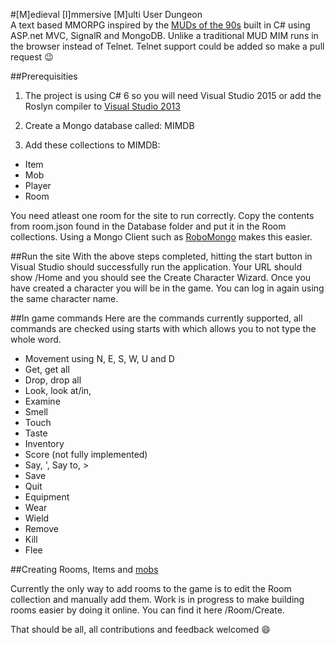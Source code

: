 #[M]edieval [I]mmersive [M]ulti User Dungeon    
A text based MMORPG inspired by the [MUDs of the 90s](https://en.wikipedia.org/wiki/DikuMUD) built in C# using ASP.net MVC, SignalR and MongoDB. Unlike a traditional MUD MIM runs in the browser instead of Telnet. Telnet support could be added so make a pull request :wink: 

##Prerequisities
1. The project is using C# 6 so you will need Visual Studio 2015 or add the Roslyn compiler to [Visual Studio 2013](http://stackoverflow.com/a/33848006)

2. Create a Mongo database called: MIMDB

3. Add these collections to MIMDB:

- Item
- Mob
- Player
- Room

You need atleast one room for the site to run correctly. Copy the contents from room.json found in the Database folder and put it in the Room collections. Using a Mongo Client such as [RoboMongo](https://robomongo.org) makes this easier.

##Run the site
With the above steps completed, hitting the start button in Visual Studio should successfully run the application. Your URL should show /Home and you should see the Create Character Wizard.
Once you have created a character you will be in the game. You can log in again using the same character name.

##In game commands
Here are the commands currently supported, all commands are checked using starts with which allows you to not type the whole word.

- Movement using N, E, S, W, U and D
- Get, get all
- Drop, drop all
- Look, look at/in, 
- Examine
- Smell
- Touch
- Taste
- Inventory
- Score (not fully implemented)
- Say, ', Say to, >
- Save
- Quit
- Equipment
- Wear
- Wield
- Remove
- Kill
- Flee


##Creating Rooms, Items and [mobs](https://en.wikipedia.org/wiki/Mob_(video_gaming))

Currently the only way to add rooms to the game is to edit the Room collection and manually add them.  Work is in progress to make building rooms easier by doing it online. You can find it here /Room/Create. 

That should be all, all contributions and feedback welcomed :smile:


